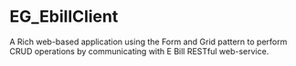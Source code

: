 # EG_EbillClient
A Rich web-based application using the Form and Grid pattern to perform CRUD operations  by communicating with E Bill RESTful web-service.
